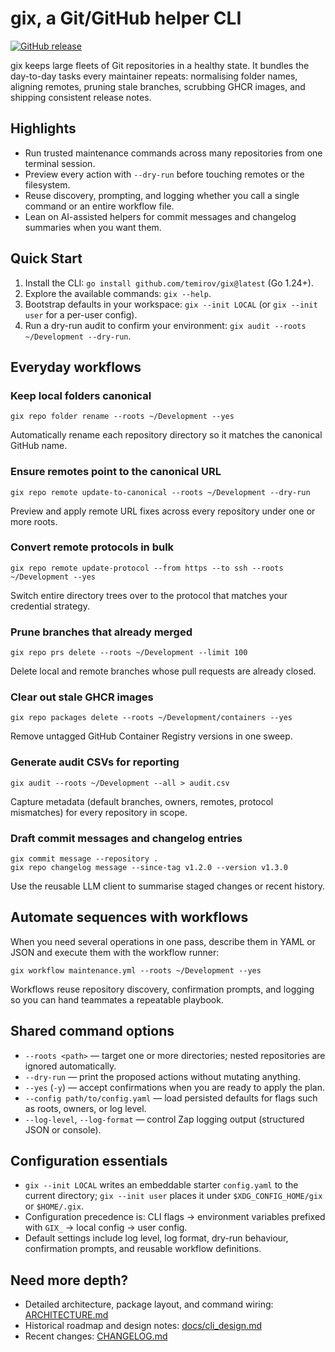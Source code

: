 # gix, a Git/GitHub helper CLI

[![GitHub release](https://img.shields.io/github/release/temirov/gix.svg)](https://github.com/temirov/gix/releases)

gix keeps large fleets of Git repositories in a healthy state. It bundles the day-to-day tasks every maintainer repeats: normalising folder names, aligning remotes, pruning stale branches, scrubbing GHCR images, and shipping consistent release notes.

## Highlights

- Run trusted maintenance commands across many repositories from one terminal session.
- Preview every action with `--dry-run` before touching remotes or the filesystem.
- Reuse discovery, prompting, and logging whether you call a single command or an entire workflow file.
- Lean on AI-assisted helpers for commit messages and changelog summaries when you want them.

## Quick Start

1. Install the CLI: `go install github.com/temirov/gix@latest` (Go 1.24+).
2. Explore the available commands: `gix --help`.
3. Bootstrap defaults in your workspace: `gix --init LOCAL` (or `gix --init user` for a per-user config).
4. Run a dry-run audit to confirm your environment: `gix audit --roots ~/Development --dry-run`.

## Everyday workflows

### Keep local folders canonical

```shell
gix repo folder rename --roots ~/Development --yes
```

Automatically rename each repository directory so it matches the canonical GitHub name.

### Ensure remotes point to the canonical URL

```shell
gix repo remote update-to-canonical --roots ~/Development --dry-run
```

Preview and apply remote URL fixes across every repository under one or more roots.

### Convert remote protocols in bulk

```shell
gix repo remote update-protocol --from https --to ssh --roots ~/Development --yes
```

Switch entire directory trees over to the protocol that matches your credential strategy.

### Prune branches that already merged

```shell
gix repo prs delete --roots ~/Development --limit 100
```

Delete local and remote branches whose pull requests are already closed.

### Clear out stale GHCR images

```shell
gix repo packages delete --roots ~/Development/containers --yes
```

Remove untagged GitHub Container Registry versions in one sweep.

### Generate audit CSVs for reporting

```shell
gix audit --roots ~/Development --all > audit.csv
```

Capture metadata (default branches, owners, remotes, protocol mismatches) for every repository in scope.

### Draft commit messages and changelog entries

```shell
gix commit message --repository .
gix repo changelog message --since-tag v1.2.0 --version v1.3.0
```

Use the reusable LLM client to summarise staged changes or recent history.

## Automate sequences with workflows

When you need several operations in one pass, describe them in YAML or JSON and execute them with the workflow runner:

```shell
gix workflow maintenance.yml --roots ~/Development --yes
```

Workflows reuse repository discovery, confirmation prompts, and logging so you can hand teammates a repeatable playbook.

## Shared command options

- `--roots <path>` — target one or more directories; nested repositories are ignored automatically.
- `--dry-run` — print the proposed actions without mutating anything.
- `--yes` (`-y`) — accept confirmations when you are ready to apply the plan.
- `--config path/to/config.yaml` — load persisted defaults for flags such as roots, owners, or log level.
- `--log-level`, `--log-format` — control Zap logging output (structured JSON or console).

## Configuration essentials

- `gix --init LOCAL` writes an embeddable starter `config.yaml` to the current directory; `gix --init user` places it under `$XDG_CONFIG_HOME/gix` or `$HOME/.gix`.
- Configuration precedence is: CLI flags → environment variables prefixed with `GIX_` → local config → user config.
- Default settings include log level, log format, dry-run behaviour, confirmation prompts, and reusable workflow definitions.

## Need more depth?

- Detailed architecture, package layout, and command wiring: [ARCHITECTURE.md](ARCHITECTURE.md)
- Historical roadmap and design notes: [docs/cli_design.md](docs/cli_design.md)
- Recent changes: [CHANGELOG.md](CHANGELOG.md)
